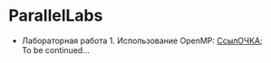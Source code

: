 # ParallelLabs
 
* Лабораторная работа 1. Использование OpenMP: <a href="#">СсылОЧКА</a>;<br/>
  To be continued...